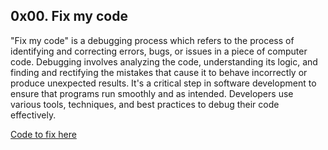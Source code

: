 ## 0x00. Fix my code
"Fix my code" is a debugging process which refers to the process of identifying and correcting errors, bugs, or issues in a piece of computer code. Debugging involves analyzing the code, understanding its logic, and finding and rectifying the mistakes that cause it to behave incorrectly or produce unexpected results. It's a critical step in software development to ensure that programs run smoothly and as intended. Developers use various tools, techniques, and best practices to debug their code effectively.

[Code to fix here](https://github.com/alx-tools/0x00-Fix_My_Code_Challenge.git)
